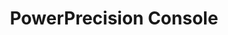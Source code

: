 ---
title: PowerPrecision Console
img: /images/products/ppc.png
layout: list-mx.html
menu:
  title: PowerPrecision Console
  items:
    - title: About
      url: /ppc/1-0/guide/about
    - title: Install & Setup
      url: /ppc/1-0/guide/setup
    - title: Admin View
      url: /ppc/1-0/guide/admin
    - title: Battery Management
      url: /ppc/1-0/guide/mgmt
    - title: EOL Management
      url: /ppc/1-0/guide/eol
    - title: Configuration
      url: /ppc/1-0/guide/config
    - icon: fa fa-search
      url: /ppc/1-0/search
product: PowerPrecision Console
productversion: '1.0'
---